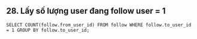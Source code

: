 ## 28. Lấy số lượng user đang follow user = 1
```
SELECT COUNT(follow.from_user_id) FROM follow WHERE follow.to_user_id = 1 GROUP BY follow.to_user_id;
```